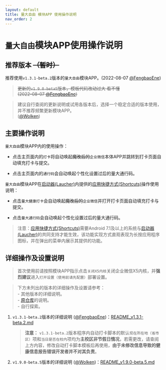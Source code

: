 ```yaml
---
layout: default
title: 量大自由 模块APP 使用操作说明
nav_order: 2
---
```


# `量大自由`模块APP使用操作说明

## 推荐版本 ~~（暂时）~~

推荐使用`v1.3.1-beta.2`版本的`量大自由`模块APP。(2022-08-07 [@FengbaoEne](https://github.com/FengbaoEne))

> ~~更新的`v1.9.0-beta5`版本，模板代码改动过大 看不懂<br>(2022-08-07 [@FengbaoEne](https://github.com/FengbaoEne))~~

> 建议自行查阅的更新说明或试用各版本后，选择一个稳定合适的版本使用，并不推荐频繁更新模块APP。<br>([@Wolken](https://github.com/ZWolken))

## 主要操作说明

`量大自由`模块APP内的使用操作：

 - 点击主页面内的`打卡`将自动唤起~~魔改后的~~`企业微信`本体APP并跳转到打卡页面自动填充打卡与提交。

 - 点击主页面内的`通行码`会自动唤起个性化设置过后的量大通行码。

`量大自由`模块APP在[启动器(Laucher)](https://android.fandom.com/wiki/Launchers)内提供的[应用快捷方式(Shortcuts)](https://developer.android.com/guide/topics/ui/shortcuts)操作使用说明：

 - 点击`量大健康打卡`会自动唤起~~魔改后的~~`企业微信`并打开打卡页面自动填充打卡与提交。

 - 点击`量大通行码`会自动唤起个性化设置过后的量大通行码。

 > 注意：[应用快捷方式(Shortcuts)](https://developer.android.com/guide/topics/ui/shortcuts)需要Android 7.1及以上的系统与[启动器(Laucher)](https://android.fandom.com/wiki/Launchers)的共同支持才能生效，该功能实现方式直观表现为长按应用程序图标，并在弹出的菜单内展示其提供的功能。

## 详细操作及设置说明

>  首次使用前请按照模块APP指示点击`关闭X5内核`关闭企业微信X5内核，并**强烈建议**进入`打开设置（使用前请先配置）`部署设置。

>  下方未列出的版本的详细操作及设置请参考：<br>- 其他版本的详细说明。<br>- [原仓库](https://github.com/zxy19/cjluFree)的说明。<br>- 自行探索。

1.  `v1.3.1-beta.2`版本的详细说明 ([@FengbaoEne](https://github.com/FengbaoEne))：[README_v1.3.1-beta.2.md](https://github.com/ZWolken/cjluFree/blob/LSPatch/cjluFree_plug-in/plug-in_README_v1.3.1-beta.2.md)

    >  **注意：** `v1.3.1-beta.2`版本程序内自动打卡脚本的默认`现在所在地（省市区）`项和`当日是否在校内`项均为**主校区非节假日情况**，若需更改，请查阅上方内容，修改自动打卡脚本模板后再使用，**由于未修改信息导致的健康信息报告错误开发者并不对其负责**。

2.  `v1.9.0-beta.5`版本的详细说明 ([@Wolken](https://github.com/ZWolken))：[README_v1.9.0-beta.5.md](https://github.com/ZWolken/cjluFree/blob/LSPatch/cjluFree_plug-in/plug-in_README_v1.9.0-beta.5.md)